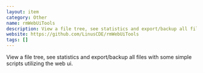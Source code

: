 ```yaml
---
layout: item
category: Other
name: rmWebUiTools
description: View a file tree, see statistics and export/backup all files with some simple scripts utilizing the web ui.
website: https://github.com/LinusCDE/rmWebUiTools
tags: []
---
```


View a file tree, see statistics and export/backup all files with some simple scripts utilizing the web ui.
